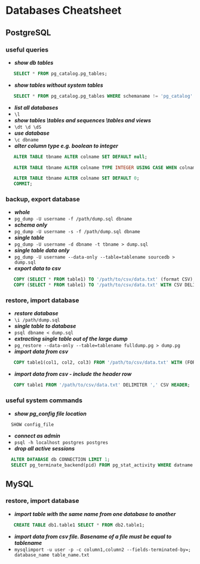 # Databases Cheatsheet

## PostgreSQL

### useful queries

- _**show db tables**_
```sql
   SELECT * FROM pg_catalog.pg_tables;
```
- _**show tables without system tables**_
```sql
   SELECT * FROM pg_catalog.pg_tables WHERE schemaname != 'pg_catalog' AND schemaname != 'information_schema';
```
- _**list all databases**_
-  `\l`
- _**show tables \tables and sequences \tables and views**_
-  `\dt \d \dS`
- _**use database**_
-  `\c dbname`
- _**alter column type e.g. boolean to integer**_
```sql
   ALTER TABLE tbname ALTER colname SET DEFAULT null;

   ALTER TABLE tbname ALTER colname TYPE INTEGER USING CASE WHEN colname = false THEN 0 ELSE 1 END;

   ALTER TABLE tbname ALTER colname SET DEFAULT 0;
   COMMIT;
```
  
### backup, export database

- _**whole**_
-  `pg_dump -U username -f /path/dump.sql dbname`
- _**schema only**_
-  `pg_dump -U username -s -f /path/dump.sql dbname`
- _**single table**_
-  `pg_dump -U username -d dbname -t tbname > dump.sql`
- _**single table data only**_
-  `pg_dump -U username --data-only --table=tablename sourcedb > dump.sql`
- _**export data to csv**_
```sql
   COPY (SELECT * FROM table1) TO '/path/to/csv/data.txt' (format CSV);
   COPY (SELECT * FROM table1) TO '/path/to/csv/data.txt' WITH CSV DELIMITER ';' FORCE QUOTE *;
```

### restore, import database

- _**restore database**_
-  `\i /path/dump.sql`
- _**single table to database**_
-  `psql dbname < dump.sql`
- _**extracting single table out of the large dump**_
-  `pg_restore --data-only --table=tablename fulldump.pg > dump.pg`
- _**import data from csv**_
```sql
   COPY table1(col1, col2, col3) FROM '/path/to/csv/data.txt' WITH (FORMAT csv);
```
- _**import data from csv - include the header row**_
```sql
   COPY table1 FROM '/path/to/csv/data.txt' DELIMITER ',' CSV HEADER;
```

### useful system commands

- _**show pg_config file location**_
```sql
  SHOW config_file
```
- _**connect as admin**_
- `psql -h localhost postgres postgres`
- _**drop all active sessions**_
```sql
  ALTER DATABASE db CONNECTION LIMIT 1;
  SELECT pg_terminate_backend(pid) FROM pg_stat_activity WHERE datname = 'db';
```

## MySQL

### restore, import database

- _**import table with the same name from one database to another**_
```sql
   CREATE TABLE db1.table1 SELECT * FROM db2.table1;
```
- _**import data from csv file. Basename of a file must be equal to tablename**_
- `mysqlimport -u user -p -c column1,column2 --fields-terminated-by=; database_name table_name.txt`
